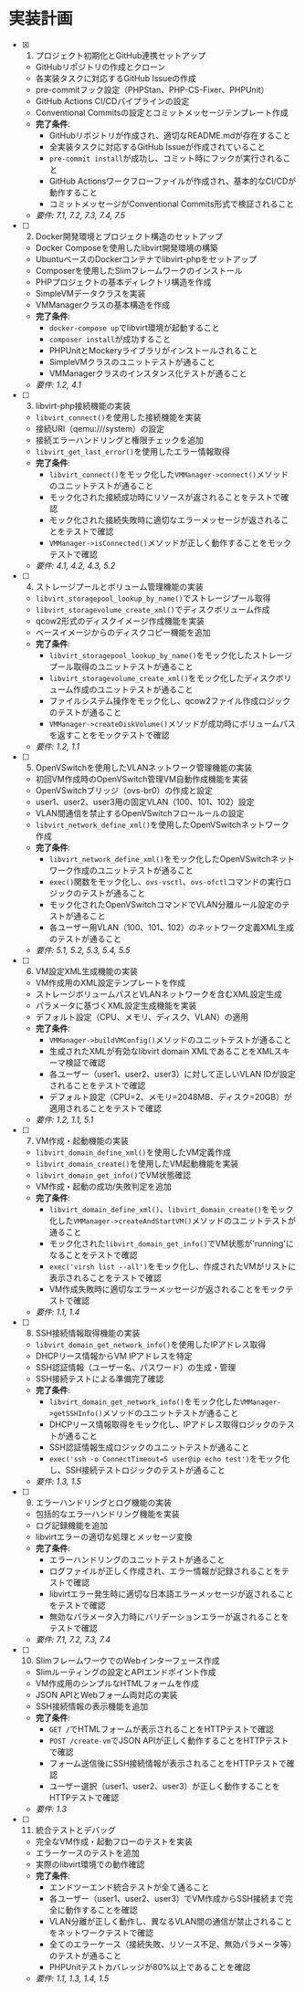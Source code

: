 # 実装計画

- [x] 1. プロジェクト初期化とGitHub連携セットアップ
  - GitHubリポジトリの作成とクローン
  - 各実装タスクに対応するGitHub Issueの作成
  - pre-commitフック設定（PHPStan、PHP-CS-Fixer、PHPUnit）
  - GitHub Actions CI/CDパイプラインの設定
  - Conventional Commitsの設定とコミットメッセージテンプレート作成
  - **完了条件**:
    - GitHubリポジトリが作成され、適切なREADME.mdが存在すること
    - 全実装タスクに対応するGitHub Issueが作成されていること
    - `pre-commit install`が成功し、コミット時にフックが実行されること
    - GitHub Actionsワークフローファイルが作成され、基本的なCI/CDが動作すること
    - コミットメッセージがConventional Commits形式で検証されること
  - _要件: 7.1, 7.2, 7.3, 7.4, 7.5_

- [ ] 2. Docker開発環境とプロジェクト構造のセットアップ
  - Docker Composeを使用したlibvirt開発環境の構築
  - UbuntuベースのDockerコンテナでlibvirt-phpをセットアップ
  - Composerを使用したSlimフレームワークのインストール
  - PHPプロジェクトの基本ディレクトリ構造を作成
  - SimpleVMデータクラスを実装
  - VMManagerクラスの基本構造を作成
  - **完了条件**: 
    - `docker-compose up`でlibvirt環境が起動すること
    - `composer install`が成功すること
    - PHPUnitとMockeryライブラリがインストールされること
    - SimpleVMクラスのユニットテストが通ること
    - VMManagerクラスのインスタンス化テストが通ること
  - _要件: 1.2, 4.1_

- [ ] 3. libvirt-php接続機能の実装
  - `libvirt_connect()`を使用した接続機能を実装
  - 接続URI（qemu:///system）の設定
  - 接続エラーハンドリングと権限チェックを追加
  - `libvirt_get_last_error()`を使用したエラー情報取得
  - **完了条件**:
    - `libvirt_connect()`をモック化した`VMManager->connect()`メソッドのユニットテストが通ること
    - モック化された接続成功時にリソースが返されることをテストで確認
    - モック化された接続失敗時に適切なエラーメッセージが返されることをテストで確認
    - `VMManager->isConnected()`メソッドが正しく動作することをモックテストで確認
  - _要件: 4.1, 4.2, 4.3, 5.2_

- [ ] 4. ストレージプールとボリューム管理機能の実装
  - `libvirt_storagepool_lookup_by_name()`でストレージプール取得
  - `libvirt_storagevolume_create_xml()`でディスクボリューム作成
  - qcow2形式のディスクイメージ作成機能を実装
  - ベースイメージからのディスクコピー機能を追加
  - **完了条件**:
    - `libvirt_storagepool_lookup_by_name()`をモック化したストレージプール取得のユニットテストが通ること
    - `libvirt_storagevolume_create_xml()`をモック化したディスクボリューム作成のユニットテストが通ること
    - ファイルシステム操作をモック化し、qcow2ファイル作成ロジックのテストが通ること
    - `VMManager->createDiskVolume()`メソッドが成功時にボリュームパスを返すことをモックテストで確認
  - _要件: 1.2, 1.1_

- [ ] 5. OpenVSwitchを使用したVLANネットワーク管理機能の実装
  - 初回VM作成時のOpenVSwitch管理VM自動作成機能を実装
  - OpenVSwitchブリッジ（ovs-br0）の作成と設定
  - user1、user2、user3用の固定VLAN（100、101、102）設定
  - VLAN間通信を禁止するOpenVSwitchフロールールの設定
  - `libvirt_network_define_xml()`を使用したOpenVSwitchネットワーク作成
  - **完了条件**:
    - `libvirt_network_define_xml()`をモック化したOpenVSwitchネットワーク作成のユニットテストが通ること
    - `exec()`関数をモック化し、`ovs-vsctl`、`ovs-ofctl`コマンドの実行ロジックのテストが通ること
    - モック化されたOpenVSwitchコマンドでVLAN分離ルール設定のテストが通ること
    - 各ユーザー用VLAN（100、101、102）のネットワーク定義XML生成のテストが通ること
  - _要件: 5.1, 5.2, 5.3, 5.4, 5.5_

- [ ] 6. VM設定XML生成機能の実装
  - VM作成用のXML設定テンプレートを作成
  - ストレージボリュームパスとVLANネットワークを含むXML設定生成
  - パラメータに基づくXML設定生成機能を実装
  - デフォルト設定（CPU、メモリ、ディスク、VLAN）の適用
  - **完了条件**:
    - `VMManager->buildVMConfig()`メソッドのユニットテストが通ること
    - 生成されたXMLが有効なlibvirt domain XMLであることをXMLスキーマ検証で確認
    - 各ユーザー（user1、user2、user3）に対して正しいVLAN IDが設定されることをテストで確認
    - デフォルト設定（CPU=2、メモリ=2048MB、ディスク=20GB）が適用されることをテストで確認
  - _要件: 1.2, 1.1, 5.1_

- [ ] 7. VM作成・起動機能の実装
  - `libvirt_domain_define_xml()`を使用したVM定義作成
  - `libvirt_domain_create()`を使用したVM起動機能を実装
  - `libvirt_domain_get_info()`でVM状態確認
  - VM作成・起動の成功/失敗判定を追加
  - **完了条件**:
    - `libvirt_domain_define_xml()`、`libvirt_domain_create()`をモック化した`VMManager->createAndStartVM()`メソッドのユニットテストが通ること
    - モック化された`libvirt_domain_get_info()`でVM状態が'running'になることをテストで確認
    - `exec('virsh list --all')`をモック化し、作成されたVMがリストに表示されることをテストで確認
    - VM作成失敗時に適切なエラーメッセージが返されることをモックテストで確認
  - _要件: 1.1, 1.4_

- [ ] 8. SSH接続情報取得機能の実装
  - `libvirt_domain_get_network_info()`を使用したIPアドレス取得
  - DHCPリース情報からVM IPアドレスを特定
  - SSH認証情報（ユーザー名、パスワード）の生成・管理
  - SSH接続テストによる準備完了確認
  - **完了条件**:
    - `libvirt_domain_get_network_info()`をモック化した`VMManager->getSSHInfo()`メソッドのユニットテストが通ること
    - DHCPリース情報取得をモック化し、IPアドレス取得ロジックのテストが通ること
    - SSH認証情報生成ロジックのユニットテストが通ること
    - `exec('ssh -o ConnectTimeout=5 user@ip echo test')`をモック化し、SSH接続テストロジックのテストが通ること
  - _要件: 1.3, 1.5_

- [ ] 9. エラーハンドリングとログ機能の実装
  - 包括的なエラーハンドリング機能を実装
  - ログ記録機能を追加
  - libvirtエラーの適切な処理とメッセージ変換
  - **完了条件**:
    - エラーハンドリングのユニットテストが通ること
    - ログファイルが正しく作成され、エラー情報が記録されることをテストで確認
    - libvirtエラー発生時に適切な日本語エラーメッセージが返されることをテストで確認
    - 無効なパラメータ入力時にバリデーションエラーが返されることをテストで確認
  - _要件: 7.1, 7.2, 7.3, 7.4_

- [ ] 10. SlimフレームワークでのWebインターフェース作成
  - Slimルーティングの設定とAPIエンドポイント作成
  - VM作成用のシンプルなHTMLフォームを作成
  - JSON APIとWebフォーム両対応の実装
  - SSH接続情報の表示機能を追加
  - **完了条件**:
    - `GET /`でHTMLフォームが表示されることをHTTPテストで確認
    - `POST /create-vm`でJSON APIが正しく動作することをHTTPテストで確認
    - フォーム送信後にSSH接続情報が表示されることをHTTPテストで確認
    - ユーザー選択（user1、user2、user3）が正しく動作することをHTTPテストで確認
  - _要件: 1.3_

- [ ] 11. 統合テストとデバッグ
  - 完全なVM作成・起動フローのテストを実装
  - エラーケースのテストを追加
  - 実際のlibvirt環境での動作確認
  - **完了条件**:
    - エンドツーエンド統合テストが全て通ること
    - 各ユーザー（user1、user2、user3）でVM作成からSSH接続まで完全に動作することを確認
    - VLAN分離が正しく動作し、異なるVLAN間の通信が禁止されることをネットワークテストで確認
    - 全てのエラーケース（接続失敗、リソース不足、無効パラメータ等）のテストが通ること
    - PHPUnitテストカバレッジが80%以上であることを確認
  - _要件: 1.1, 1.3, 1.4, 1.5_